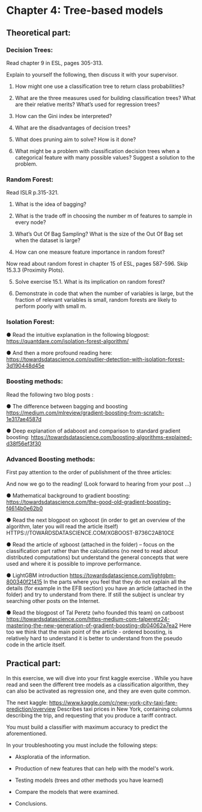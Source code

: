 # Chapter 4: Tree-based models

## Theoretical part:

### Decision Trees:

Read chapter 9 in ESL, pages 305-313.

Explain to yourself the following, then discuss it with your supervisor.

1.	How might one use a classification tree to return class probabilities?

2.	What are the three measures used for building classification trees? What are their relative merits? What’s used for regression trees?

3.	How can the Gini index be interpreted?

4.	What are the disadvantages of decision trees?

5.	What does pruning aim to solve? How is it done?

6.	What might be a problem with classification decision trees when a categorical feature with many possible values? Suggest a solution to the problem.

### Random Forest:

Read ISLR p.315-321.

1. What is the idea of bagging?

2. What is the trade off in choosing the number m of features to sample in every node?

3. What’s Out Of Bag Sampling? What is the size of the Out Of Bag set when the dataset is large?

4. How can one measure feature importance in random forest?

Now read about random forest in chapter 15 of ESL, pages 587-596. Skip 15.3.3 (Proximity Plots).

5. Solve exercise 15.1. What is its implication on random forest?

6. Demonstrate in code that when the number of variables is large, but the fraction of relevant variables is small, random forests are likely to perform poorly with small m.

### Isolation Forest:

●	Read the intuitive explanation in the following blogpost:
https://quantdare.com/isolation-forest-algorithm/

●	And then a more profound reading here: https://towardsdatascience.com/outlier-detection-with-isolation-forest-3d190448d45e


### Boosting methods:
Read the following two blog posts  :

●	The difference between bagging and boosting https://medium.com/mlreview/gradient-boosting-from-scratch-1e317ae4587d

●	Deep explanation of adaboost and comparison to standard gradient boosting: https://towardsdatascience.com/boosting-algorithms-explained-d38f56ef3f30

### Advanced Boosting methods:
First pay attention to the order of publishment of the three articles:
 
And now we go to the reading! (Look forward to hearing  from your post ...)

●	Mathematical background to gradient boosting: https://towardsdatascience.com/the-good-old-gradient-boosting-f4614b0e62b0

●	Read the next blogpost on xgboost  (in order to get  an overview  of the algorithm, later you will read the article itself)  
HTTPS://TOWARDSDATASCIENCE.COM/XGBOOST-B736C2AB10CE

●	Read the article of xgboost  (attached in the folder) – focus on the classification part rather than the calculations (no need to read about distributed computations) but understand the general concepts that were used and where it is possible to improve performance.

●	LightGBM introduction  https://towardsdatascience.com/lightgbm-800340f21415
In the parts where you feel that they do not explain all the details (for example in the EFB section) you have an article (attached in the folder) and try to understand from there. If still the subject is unclear try searching other posts on the Internet.

●	Read the blogpost of Tal Peretz (who founded this team) on  catboost  https://towardsdatascience.com/https-medium-com-talperetz24-mastering-the-new-generation-of-gradient-boosting-db04062a7ea2
Here too we think that the main point of the article - ordered boosting, is relatively hard to understand it is better to understand from the pseudo code in the article itself.


## Practical part:

In this exercise, we will dive into your first kaggle exercise . While you have read and seen the different tree models as a classification algorithm, they can also be activated as regression one, and they are even quite common.

The next kaggle: https://www.kaggle.com/c/new-york-city-taxi-fare-prediction/overview
Describes taxi prices in New York, containing columns describing the trip, and requesting that you produce a tariff contract.

You must build a classifier with maximum accuracy to predict the aforementioned.

In your troubleshooting you must include the following steps:

-	Aksploratia of the information.

-	Production of new features that can help with the model's work.

-	Testing models (trees and other methods you have learned)

-	Compare the models that were examined.

-	Conclusions.
